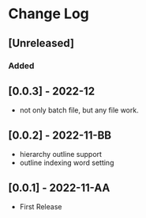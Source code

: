 # Change Log

## [Unreleased]

### Added

## [0.0.3] - 2022-12

- not only batch file, but any file work.

## [0.0.2] - 2022-11-BB

- hierarchy outline support
- outline indexing word setting

## [0.0.1] - 2022-11-AA

- First Release

<!--
Check [Keep a Changelog](http://keepachangelog.com/) for recommendations on how to structure this file.
### Added
 for new features.
### Changed
 for changes in existing functionality.
### Deprecated
 for soon-to-be removed features.
### Removed
 for now removed features.
### Fixed
 for any bug fixes.
### Security
 in case of vulnerabilities.
 -->
